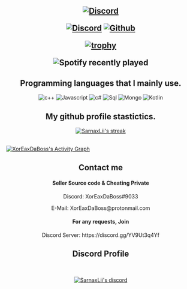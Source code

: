 <h2 align="center">
  

  
<p align="center">

<p align="center">
    <a href="https://steamcommunity.com/id/x1lvrr">
   <img alt="Discord" src="https://img.shields.io/badge/XorEax-DaBoss-blueviolet"></a>
  

 
  
  
  
</p>
<p align="center">
    <a href="https://discord.gg/jUFczbxX9J">
   <img alt="Discord" src="https://img.shields.io/badge/Discord-XorEaxDaBoss%239033-7289DA?style=for-the-badge&logo=discord&logoColor=7289DA&logoWidth=10&labelColor=000'"></a>  
  <a href="https://github.com/XorEaxDaBoss">
   <img alt="Github" src="https://img.shields.io/github/followers/danielkrupinski?color=7289DA&logo=github&label=Followers&style=for-the-badge&logoWidth=10&labelColor=000%27"></a>   
  
  
[![trophy](https://github-profile-trophy.vercel.app/?username=andrew&row=2&column=8&theme=onedark)](https://github.com/ryo-ma/github-profile-trophy)

  

  

<p><p align="center"><img src="https://spotify-recently-played-readme.vercel.app/api?user=silverangelo92&amp;count=1" alt="Spotify recently played"></p>


<h2 align="center">Programming languages that I mainly use.</h2>
<p align="center">
  <img alt="c++" src="https://img.shields.io/badge/-C++-090909?style=for-the-badge&logo=C%2b%2b&logoColor=6296CC"></a> 
  <img alt="Javascript" src="https://img.shields.io/badge/-JavaScript-090909?style=for-the-badge&logo=JavaScript&logoColor=E9D54D"></a> 
  <img alt="c#" src="https://img.shields.io/badge/-csharp-090909?style=for-the-badge&logo=csharp&logoColor=00648B"></a>    
  <img alt="Sql" src="https://img.shields.io/badge/-Sql-090909?style=for-the-badge&logo=mysql&logoColor=00648B"></a> 
  <img alt="Mongo" src="https://img.shields.io/badge/-MongoDB-090909?style=for-the-badge&logo=MongoDB&logoColor=00648B"></a> 
  <img alt="Kotlin" src="https://img.shields.io/badge/-Kotlin-090909?style=for-the-badge&logo=Kotlin&logoColor=00648B"></a> 
</p>



<h2 align="center">My github profile stastictics.</h2>

<p align="center">
    <a href="https://github.com/danielkrupinski">
        <img title="XorEaxDaBoss's stats" alt="SarnaxLii's streak" src="https://github-readme-streak-stats.herokuapp.com/?user=danielkrupinski&theme=dark&hide_border=true&stroke=f53b3b"/>
    </a>
</p><br>
<a href="https://github.com/XorEaxDaBoss"><img alt="XorEaxDaBoss's Activity Graph" src="https://activity-graph.herokuapp.com/graph?username=XorEaxDaBoss&bg_color=0D1117&color=98ff98&line=eca15b&point=FFFFFF&hide_border=true" /></a>
  

<h2 align="center">Contact me</h2>
<h4 align="center">Seller Source code & Cheating Private</h4>
<p align="center">Discord: XorEaxDaBoss#9033</p>
<p align="center">E-Mail: XorEaxDaBoss@protonmail.com</p>
<h4 align="center">For any requests, Join</h4>
<p align="center">Discord Server: https://discord.gg/YV9Ut3q4Yf
</pre><br>




<h2 align="center">Discord Profile</h2><br>
  <p align="center">
    <a href="https://discord.gg/jUFczbxX9J">
        <img title="XorEaxDaBoss discord" alt="SarnaxLii's discord" src="https://discord.c99.nl/widget/theme-4/893038757404622868.png"/>
    </a>
</p>

<!--
**SarnaxLii/SarnaxLii** is a ✨ _special_ ✨ repository because its `README.md` (this file) appears on your GitHub profile. Hello

.


